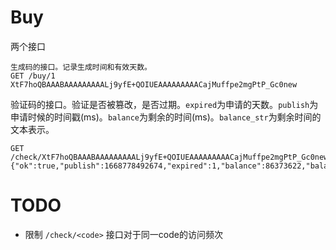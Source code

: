 # Buy

两个接口

```
生成码的接口。记录生成时间和有效天数。
GET /buy/1
XtF7hoQBAAABAAAAAAAAALj9yfE+QOIUEAAAAAAAAACajMuffpe2mgPtP_Gc0new
```

验证码的接口。验证是否被篡改，是否过期。`expired`为申请的天数。`publish`为申请时候的时间戳(ms)。`balance`为剩余的时间(ms)。`balance_str`为剩余时间的文本表示。
```
GET /check/XtF7hoQBAAABAAAAAAAAALj9yfE+QOIUEAAAAAAAAACajMuffpe2mgPtP_Gc0new
{"ok":true,"publish":1668778492674,"expired":1,"balance":86373622,"balance_str":"23.99H"}
```

# TODO

- 限制 `/check/<code>` 接口对于同一code的访问频次